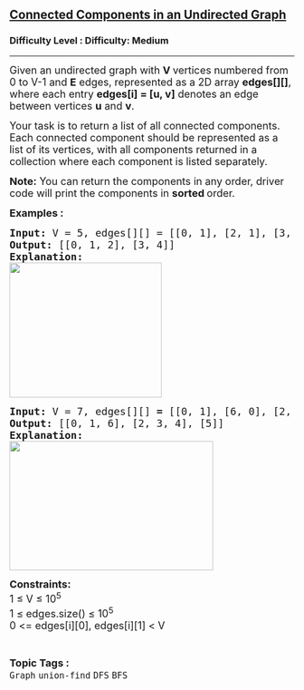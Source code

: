 <h2><a href="https://www.geeksforgeeks.org/problems/connected-components-in-an-undirected-graph/1?page=1&category=union-find&sortBy=submissions">Connected Components in an Undirected Graph</a></h2><h3>Difficulty Level : Difficulty: Medium</h3><hr><div class="problems_problem_content__Xm_eO"><p><span style="font-size: 18px;">Given an undirected graph with&nbsp;<strong>V&nbsp;</strong>vertices numbered from 0 to V-1 and&nbsp;<strong>E</strong> edges, represented as a 2D array <strong>edges[][]</strong>, where each entry&nbsp;<strong>edges[i] = [u, v]</strong>&nbsp;denotes an edge between vertices&nbsp;<strong>u</strong>&nbsp;and&nbsp;<strong>v</strong>.</span></p>
<p><span style="font-size: 18px;">Your task is to return a list of all connected components. Each connected component should be represented as a list of its vertices, with all components returned in a collection where each component is listed separately.</span></p>
<p><span style="font-size: 18px;"><strong>Note:</strong> You can return the components in any order, driver code will print the components in <strong>sorted </strong>order.</span></p>
<p><strong><span style="font-size: 18px;">Examples :</span></strong></p>
<pre><span style="font-size: 18px;"><strong>Input:</strong> V = 5, edges[][] = [[0, 1], [2, 1], [3, 4]]
<strong>Output: </strong>[[0, 1, 2], [3, 4]]</span><strong><span style="font-size: 18px;">
Explanation:<br><img src="https://media.geeksforgeeks.org/img-practice/prod/addEditProblem/893290/Web/Other/blobid1_1744798106.jpg" width="269" height="238"><br></span></strong></pre>
<pre><span style="font-size: 18px;"><strong>Input: </strong>V = 7,<strong> </strong></span><span style="font-size: 18px;">edges[][] <strong>= </strong>[[0, 1], [6, 0], [2, 4], [2, 3], [3, 4]]
<strong>Output: </strong>[[0, 1, 6], [2, 3, 4], [5]]<br><strong>Explanation:<br><img src="https://media.geeksforgeeks.org/img-practice/prod/addEditProblem/893290/Web/Other/blobid0_1744797809.jpg" width="360" height="228"></strong></span></pre>
<p><span style="font-size: 18px;"><strong>Constraints:<br></strong></span><span style="font-size: 18px;">1 ≤ V ≤ 10<sup>5</sup><br>1 ≤ edges.size() ≤ 10<sup>5</sup><br></span><span style="font-size: 18px;">0 &lt;= edges[i][0], edges[i][1] &lt; V</span></p></div><br><p><span style=font-size:18px><strong>Topic Tags : </strong><br><code>Graph</code>&nbsp;<code>union-find</code>&nbsp;<code>DFS</code>&nbsp;<code>BFS</code>&nbsp;